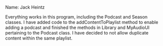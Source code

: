 Name: Jack Heintz

Everything works in this program, including the Podcast and Season classes. I have added code to the addContentToPlaylist method to enable adding a podcast and finished the methods in Library and MyAudioUI pertaining to the Podcast class. I have decided to not allow duplicate content within the same playlist.

